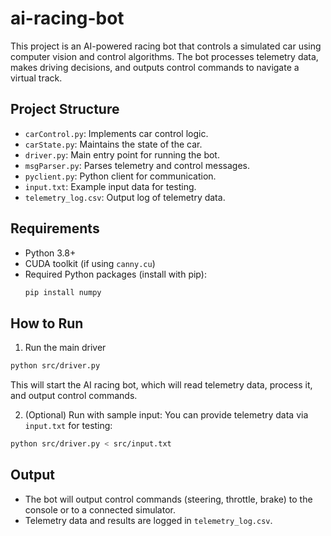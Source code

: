 # ai-racing-bot

This project is an AI-powered racing bot that controls a simulated car using computer vision and control algorithms. The bot processes telemetry data, makes driving decisions, and outputs control commands to navigate a virtual track.

## Project Structure

- `carControl.py`: Implements car control logic.
- `carState.py`: Maintains the state of the car.
- `driver.py`: Main entry point for running the bot.
- `msgParser.py`: Parses telemetry and control messages.
- `pyclient.py`: Python client for communication.
- `input.txt`: Example input data for testing.
- `telemetry_log.csv`: Output log of telemetry data.

## Requirements

- Python 3.8+
- CUDA toolkit (if using `canny.cu`)
- Required Python packages (install with pip):
  ```sh
  pip install numpy
    ```

## How to Run

1. Run the main driver
```sh
python src/driver.py
```
This will start the AI racing bot, which will read telemetry data, process it, and output control commands.

2. (Optional) Run with sample input:  You can provide telemetry data via `input.txt` for testing:
```sh
python src/driver.py < src/input.txt
```

## Output
- The bot will output control commands (steering, throttle, brake) to the console or to a connected simulator.
- Telemetry data and results are logged in `telemetry_log.csv`.